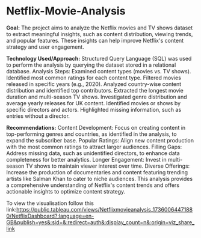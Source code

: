 # Netflix-Movie-Analysis

**Goal:**
The project aims to analyze the Netflix movies and TV shows dataset to extract meaningful insights, such as content distribution, viewing trends, and popular features. These insights can help improve Netflix's content strategy and user engagement.

**Technology Used/Approach:**
Structured Query Language (SQL) was used to perform the analysis by querying the dataset stored in a relational database.
Analysis Steps:
Examined content types (movies vs. TV shows).
Identified most common ratings for each content type.
Filtered movies released in specific years (e.g., 2020).
Analyzed country-wise content distribution and identified top contributors.
Extracted the longest movie duration and multi-season TV shows.
Investigated genre distribution and average yearly releases for UK content.
Identified movies or shows by specific directors and actors.
Highlighted missing information, such as entries without a director.

**Recommendations:**
Content Development: Focus on creating content in top-performing genres and countries, as identified in the analysis, to expand the subscriber base.
Popular Ratings: Align new content production with the most common ratings to attract larger audiences.
Filling Gaps: Address missing data, such as unidentified directors, to enhance data completeness for better analytics.
Longer Engagement: Invest in multi-season TV shows to maintain viewer interest over time.
Diverse Offerings: Increase the production of documentaries and content featuring trending artists like Salman Khan to cater to niche audiences.
This analysis provides a comprehensive understanding of Netflix's content trends and offers actionable insights to optimize content strategy.

To view the visualisation follow this link:https://public.tableau.com/views/Netflixmovieanalysis_17360064471880/NetflixDashboard?:language=en-GB&publish=yes&:sid=&:redirect=auth&:display_count=n&:origin=viz_share_link





